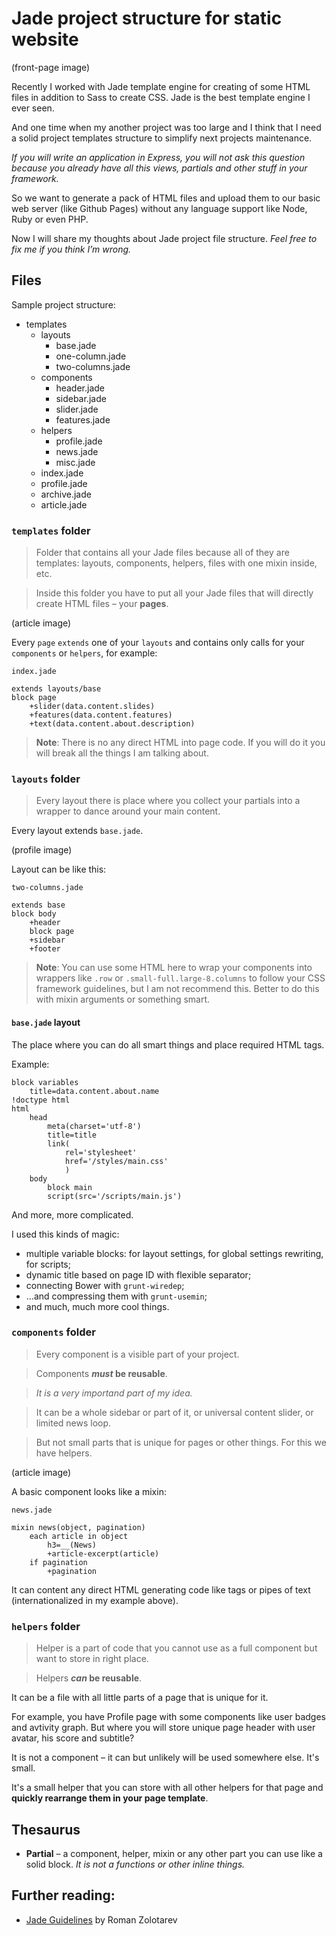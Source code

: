 # Jade project structure for static website

(front-page image)

Recently I worked with Jade template engine for creating of some HTML files in addition to Sass to create CSS. Jade is the best template engine I ever seen.

And one time when my another project was too large and I think that I need a solid project templates structure to simplify next projects maintenance.

*If you will write an application in Express, you will not ask this question because you already have all this views, partials and other stuff in your framework.*

So we want to generate a pack of HTML files and upload them to our basic web server (like Github Pages) without any language support like Node, Ruby or even PHP.

Now I will share my thoughts about Jade project file structure. *Feel free to fix me if you think I’m wrong.*

## Files

Sample project structure:

- templates
	- layouts
		- base.jade
		- one-column.jade
		- two-columns.jade
	- components
		- header.jade
		- sidebar.jade
		- slider.jade
		- features.jade
	- helpers
		- profile.jade
		- news.jade
		- misc.jade
	- index.jade
	- profile.jade
	- archive.jade
	- article.jade

### `templates` folder

> Folder that contains all your Jade files because all of they are templates: layouts, components, helpers, files with one mixin inside, etc.

> Inside this folder you have to put all your Jade files that will directly create HTML files – your **pages**.

(article image)

Every `page` `extends` one of your `layouts` and contains only calls for your `components` or `helpers`, for example:

`index.jade`

```jade
extends layouts/base
block page
	+slider(data.content.slides)
	+features(data.content.features)
	+text(data.content.about.description)
```

> **Note**: There is no any direct HTML into page code. If you will do it you will break all the things I am talking about.

### `layouts` folder

> Every layout there is place where you collect your partials into a wrapper to dance around your main content.

Every layout extends `base.jade`.

(profile image)

Layout can be like this:

`two-columns.jade`

```jade
extends base
block body
	+header
	block page
	+sidebar
	+footer
```

> **Note**: You can use some HTML here to wrap your components into wrappers like `.row` or `.small-full.large-8.columns` to follow your CSS framework guidelines, but I am not recommend this. Better to do this with mixin arguments or something smart.

#### `base.jade` layout

The place where you can do all smart things and place required HTML tags.

Example:

```jade
block variables
	title=data.content.about.name
!doctype html
html
	head
		meta(charset='utf-8')
		title=title
		link(
			rel='stylesheet'
			href='/styles/main.css'
			)
	body
		block main
		script(src='/scripts/main.js')
```

And more, more complicated.

I used this kinds of magic:

- multiple variable blocks: for layout settings, for global settings rewriting, for scripts;
- dynamic title based on page ID with flexible separator;
- connecting Bower with `grunt-wiredep`;
- …and compressing them with `grunt-usemin`;
- and much, much more cool things.

### `components` folder

> Every component is a visible part of your project.

> Components ***must* be reusable**.

> *It is a very importand part of my idea.*

> It can be a whole sidebar or part of it, or universal content slider, or limited news loop.

> But not small parts that is unique for pages or other things. For this we have helpers.

(article image)

A basic component looks like a mixin:

`news.jade`

```jade
mixin news(object, pagination)
	each article in object
		h3=__(News)
		+article-excerpt(article)
	if pagination
		+pagination
```

It can content any direct HTML generating code like tags or pipes of text (internationalized in my example above).

### `helpers` folder

> Helper is a part of code that you cannot use as a full component but want to store in right place.

>  Helpers ***can* be reusable**.

It can be a file with all little parts of a page that is unique for it.

For example, you have Profile page with some components like user badges and avtivity graph. But where you will store unique page header with user avatar, his score and subtitle?

It is not a component – it can but unlikely will be used somewhere else. It's small.

It's a small helper that you can store with all other helpers for that page and **quickly rearrange them in your page template**.

## Thesaurus

- **Partial** – a component, helper, mixin or any other part you can use like a solid block. *It is not a functions or other inline things.*

## Further reading:

- [Jade Guidelines](https://github.com/plentiful/guidelines/blob/master/jade.md) by Roman Zolotarev

